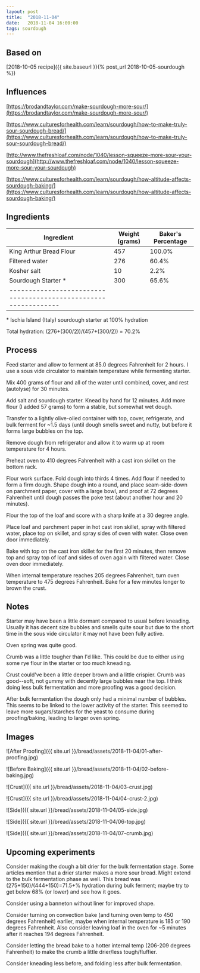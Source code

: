 ```yaml
---
layout: post
title:  "2018-11-04"
date:   2018-11-04 16:00:00
tags: sourdough
---
```


Based on
--------

[2018-10-05 recipe]({{ site.baseurl }}{% post_url 2018-10-05-sourdough %})

Influences
----------

[https://brodandtaylor.com/make-sourdough-more-sour/](https://brodandtaylor.com/make-sourdough-more-sour/)

[https://www.culturesforhealth.com/learn/sourdough/how-to-make-truly-sour-sourdough-bread/](https://www.culturesforhealth.com/learn/sourdough/how-to-make-truly-sour-sourdough-bread/)

[http://www.thefreshloaf.com/node/1040/lesson-squeeze-more-sour-your-sourdough](http://www.thefreshloaf.com/node/1040/lesson-squeeze-more-sour-your-sourdough)

[https://www.culturesforhealth.com/learn/sourdough/how-altitude-affects-sourdough-baking/](https://www.culturesforhealth.com/learn/sourdough/how-altitude-affects-sourdough-baking/)

Ingredients
-----------

| Ingredient              | Weight (grams) | Baker's Percentage |
|-------------------------|----------------|--------------------|
| King Arthur Bread Flour |            457 |             100.0% |
| Filtered water          |            276 |              60.4% |
| Kosher salt             |             10 |               2.2% |
| Sourdough Starter *     |            300 |              65.6% |
|---------------------------------------------------------------|

\* Ischia Island (Italy) sourdough starter at 100% hydration

Total hydration: (276+(300/2))/(457+(300/2)) = 70.2%

Process
-------

Feed starter and allow to ferment at 85.0 degrees Fahrenheit for 2 hours. I use
a sous vide circulator to maintain temperature while fermenting starter.

Mix 400 grams of flour and all of the water until combined, cover, and rest
(autolyse) for 30 minutes.

Add salt and sourdough starter. Knead by hand for 12 minutes. Add more flour (I
added 57 grams) to form a stable, but somewhat wet dough.

Transfer to a lightly olive-oiled container with top, cover, refrigerate, and
bulk ferment for ~1.5 days (until dough smells sweet and nutty, but before it
forms large bubbles on the top.

Remove dough from refrigerator and allow it to warm up at room temperature for
4 hours.

Preheat oven to 410 degrees Fahrenheit with a cast iron skillet on the bottom
rack.

Flour work surface. Fold dough into thirds 4 times. Add flour if needed to form
a firm dough. Shape dough into a round, and place seam-side-down on parchment
paper, cover with a large bowl, and proof at 72 degrees Fahrenheit until dough
passes the poke test (about another hour and 20 minutes).

Flour the top of the loaf and score with a sharp knife at a 30 degree angle.

Place loaf and parchment paper in hot cast iron skillet, spray with filtered
water, place top on skillet, and spray sides of oven with water. Close oven
door immediately.

Bake with top on the cast iron skillet for the first 20 minutes, then remove
top and spray top of loaf and sides of oven again with filtered water. Close
oven door immediately.

When internal temperature reaches 205 degrees Fahrenheit, turn oven temperature
to 475 degrees Fahrenheit. Bake for a few minutes longer to brown the crust.

Notes
------

Starter may have been a little dormant compared to usual before kneading.
Usually it has decent size bubbles and smells quite sour but due to the short
time in the sous vide circulator it may not have been fully active.

Oven spring was quite good.

Crumb was a little tougher than I'd like. This could be due to either using
some rye flour in the starter or too much kneading.

Crust could've been a little deeper brown and a little crispier. Crumb was
good--soft, not gummy with decently large bubbles near the top. I think doing
less bulk fermentation and more proofing was a good decision.

After bulk fermentation the dough only had a minimal number of bubbles. This
seems to be linked to the lower activity of the starter. This seemed to leave
more sugars/starches for the yeast to consume during proofing/baking, leading
to larger oven spring.

Images
------

![After Proofing]({{ site.url }}/bread/assets/2018-11-04/01-after-proofing.jpg)

![Before Baking]({{ site.url }}/bread/assets/2018-11-04/02-before-baking.jpg)

![Crust]({{ site.url }}/bread/assets/2018-11-04/03-crust.jpg)

![Crust]({{ site.url }}/bread/assets/2018-11-04/04-crust-2.jpg)

![Side]({{ site.url }}/bread/assets/2018-11-04/05-side.jpg)

![Side]({{ site.url }}/bread/assets/2018-11-04/06-top.jpg)

![Side]({{ site.url }}/bread/assets/2018-11-04/07-crumb.jpg)

Upcoming experiments
--------------------

Consider making the dough a bit drier for the bulk fermentation stage. Some
articles mention that a drier starter makes a more sour bread. Might extend to
the bulk fermentation phase as well. This bread was (275+150)/(444+150)=71.5+%
hydration during bulk ferment; maybe try to get below 68% (or lower) and see
how it goes.

Consider using a banneton without liner for improved shape.

Consider turning on convection bake (and turning oven temp to 450 degrees
Fahrenheit) earlier, maybe when internal temperature is 185 or 190 degrees
Fahrenheit. Also consider leaving loaf in the oven for ~5 minutes after it
reaches 194 degrees Fahrenheit.

Consider letting the bread bake to a hotter internal temp (206-209 degrees
Fahrenheit) to make the crumb a little drier/less tough/fluffier.

Consider kneading less before, and folding less after bulk fermentation.

